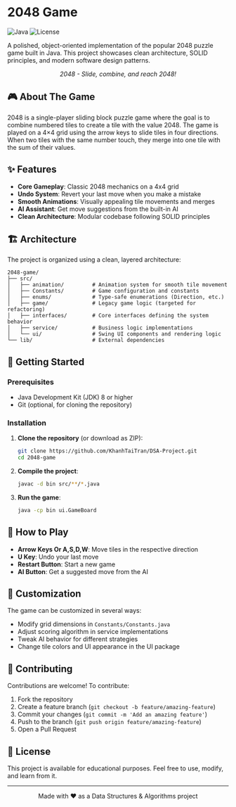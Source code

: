 # 2048 Game

![Java](https://img.shields.io/badge/Language-Java-orange)
![License](https://img.shields.io/badge/License-MIT-blue)

A polished, object-oriented implementation of the popular 2048 puzzle game built in Java. This project showcases clean architecture, SOLID principles, and modern software design patterns.

<p align="center">
  <!-- Consider adding a screenshot or GIF of your game here -->
  <em>2048 - Slide, combine, and reach 2048!</em>
</p>

## 🎮 About The Game

2048 is a single-player sliding block puzzle game where the goal is to combine numbered tiles to create a tile with the value 2048. The game is played on a 4×4 grid using the arrow keys to slide tiles in four directions. When two tiles with the same number touch, they merge into one tile with the sum of their values.

## ✨ Features

- **Core Gameplay**: Classic 2048 mechanics on a 4x4 grid
- **Undo System**: Revert your last move when you make a mistake
- **Smooth Animations**: Visually appealing tile movements and merges
- **AI Assistant**: Get move suggestions from the built-in AI
- **Clean Architecture**: Modular codebase following SOLID principles

## 🏗️ Architecture

The project is organized using a clean, layered architecture:

```
2048-game/
├── src/
│   ├── animation/         # Animation system for smooth tile movement
│   ├── Constants/         # Game configuration and constants
│   ├── enums/             # Type-safe enumerations (Direction, etc.)
│   ├── game/              # Legacy game logic (targeted for refactoring)
│   ├── interfaces/        # Core interfaces defining the system behavior
│   ├── service/           # Business logic implementations
│   └── ui/                # Swing UI components and rendering logic
└── lib/                   # External dependencies
```

## 🚀 Getting Started

### Prerequisites

- Java Development Kit (JDK) 8 or higher
- Git (optional, for cloning the repository)

### Installation

1. **Clone the repository** (or download as ZIP):

   ```bash
   git clone https://github.com/KhanhTaiTran/DSA-Project.git
   cd 2048-game
   ```

2. **Compile the project**:

   ```bash
   javac -d bin src/**/*.java
   ```

3. **Run the game**:
   ```bash
   java -cp bin ui.GameBoard
   ```

## 🎯 How to Play

- **Arrow Keys Or A,S,D,W**: Move tiles in the respective direction
- **U Key**: Undo your last move
- **Restart Button**: Start a new game
- **AI Button**: Get a suggested move from the AI

## 🔧 Customization

The game can be customized in several ways:

- Modify grid dimensions in `Constants/Constants.java`
- Adjust scoring algorithm in service implementations
- Tweak AI behavior for different strategies
- Change tile colors and UI appearance in the UI package

## 🤝 Contributing

Contributions are welcome! To contribute:

1. Fork the repository
2. Create a feature branch (`git checkout -b feature/amazing-feature`)
3. Commit your changes (`git commit -m 'Add an amazing feature'`)
4. Push to the branch (`git push origin feature/amazing-feature`)
5. Open a Pull Request

## 📜 License

This project is available for educational purposes. Feel free to use, modify, and learn from it.

---

<p align="center">
  Made with ❤️ as a Data Structures & Algorithms project
</p>

